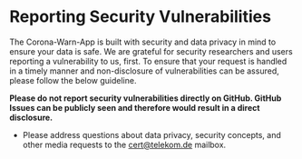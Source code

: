 # Reporting Security Vulnerabilities

The Corona-Warn-App is built with security and data privacy in mind to ensure your data is safe. We are grateful for security researchers and users reporting a vulnerability to us, first. To ensure that your request is handled in a timely manner and non-disclosure of vulnerabilities can be assured, please follow the below guideline.

**Please do not report security vulnerabilities directly on GitHub. GitHub Issues can be publicly seen and therefore would result in a direct disclosure.**

* Please address questions about data privacy, security concepts, and other media requests to the cert@telekom.de mailbox.
